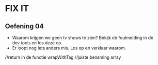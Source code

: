 # FIX IT
## Oefening 04
* Waarom krijgen we geen tv shows te zien? Bekijk de foutmelding in de dev tools en los deze op.
* Er loopt nog iets anders mis. Los op en verklaar waarom.

//return in de functie wrapWithTag
//juiste benaming array

